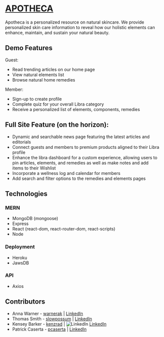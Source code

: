 # [APOTHECA](https://enigmatic-meadow-75915.herokuapp.com/)

Apotheca is a personalized resource on natural skincare. We provide personalized skin care information to reveal how our holistic elements can enhance, maintain, and sustain your natural beauty.

## Demo Features

Guest:
* Read trending articles on our home page
* View natural elements list
* Browse natural home remedies

Member:
* Sign-up to create profile
* Complete quiz for your overall Libra category
* Receive a personalized list of elements, components, remedies

## Full Site Feature (on the horizon):

* Dynamic and searchable news page featuring the latest articles and editorials
* Connect guests and members to premium products aligned to their Libra profile
* Enhance the libra dashboard for a custom experience, allowing users to pin articles, elements, and remedies as well as make notes and add items to their Wishlist
* Incorporate a wellness log and calendar for members
* Add search and filter options to the remedies and elements pages

## Technologies
### MERN
* MongoDB (mongoose)
* Express
* React (react-dom, react-router-dom, react-scripts)
* Node

### Deployment
* Heroku
* JawsDB

### API
* Axios

## Contributors
* Anna Warner - [warnerak](https://github.com/warnerak) | [LinkedIn]()
* Thomas Smith - [slowpossum](https://github.com/slowpossum) | [LinkedIn]()
* Kensey Barker - [kenzrad](https://github.com/kenzrad) | ![LinkedIn](https://www.linkedin.com/feed/?lipi=urn%3Ali%3Apage%3Ad_flagship3_profile_view_base%3Beb5QrR7IQSycCFS98qP%2BNg%3D%3D) [LinkedIn](https://www.linkedin.com/in/kensey-barker/)
* Patrick Caserta - [pcaserta](https://github.com/pcaserta) | [LinkedIn]()
